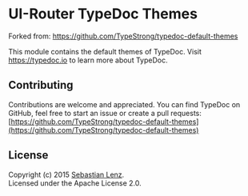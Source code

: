 # UI-Router TypeDoc Themes

Forked from: https://github.com/TypeStrong/typedoc-default-themes

This module contains the default themes of TypeDoc.
Visit https://typedoc.io to learn more about TypeDoc.


## Contributing

Contributions are welcome and appreciated. You can find TypeDoc on GitHub, feel free to start
an issue or create a pull requests:<br>
[https://github.com/TypeStrong/typedoc-default-themes](https://github.com/TypeStrong/typedoc-default-themes)


## License

Copyright (c) 2015 [Sebastian Lenz](http://www.sebastian-lenz.de).<br>
Licensed under the Apache License 2.0.
